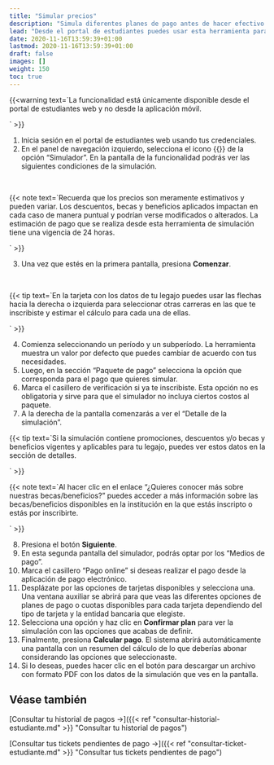 ```yaml
---
title: "Simular precios"
description: "Simula diferentes planes de pago antes de hacer efectivo el pago de tus aranceles por vía electrónica o presencial."
lead: "Desde el portal de estudiantes puedes usar esta herramienta para simular y evaluar diferentes opciones antes de realizar el pago de tus aranceles. Además, puedes ver cómo se aplican las promociones comerciales, descuentos, becas o beneficios que tengas asociados a tu legajo académico."
date: 2020-11-16T13:59:39+01:00
lastmod: 2020-11-16T13:59:39+01:00
draft: false
images: []
weight: 150
toc: true
---
```


{{<warning text=`La funcionalidad está únicamente disponible desde el portal de estudiantes web y no desde la aplicación móvil.

` >}}
<br>

1. Inicia sesión en el portal de estudiantes web usando tus credenciales.
1. En el panel de navegación izquierdo, selecciona el icono {{<inline-icon image="outline_receipt_long_black_24dp.png" alt="simulator icon">}} de la opción “Simulador”. En la pantalla de la funcionalidad podrás ver las siguientes condiciones de la simulación.
<br>

{{< note text=`Recuerda que los precios son meramente estimativos y pueden variar. Los descuentos, becas y beneficios aplicados impactan en cada caso de manera puntual y podrían verse modificados o alterados. La estimación de pago que se realiza desde esta herramienta de simulación tiene una vigencia de 24 horas.

` >}}
<br>

3. Una vez que estés en la primera pantalla, presiona **Comenzar**.
<br>

{{< tip text=`En la tarjeta con los datos de tu legajo puedes usar las flechas hacia la derecha o izquierda para seleccionar otras carreras en las que te inscribiste y estimar el cálculo para cada una de ellas.

` >}}
<br>

4. Comienza seleccionando un período y un subperíodo. La herramienta muestra un valor por defecto que puedes cambiar de acuerdo con tus necesidades.
5. Luego, en la sección “Paquete de pago” selecciona la opción que corresponda para el pago que quieres simular. 
6. Marca el casillero de verificación si ya te inscribiste. Esta opción no es obligatoria y sirve para que el simulador no incluya ciertos costos al paquete. 
7. A la derecha de la pantalla comenzarás a ver el “Detalle de la simulación”. 

{{< tip text=`Si la simulación contiene promociones, descuentos y/o becas y beneficios vigentes y aplicables para tu legajo, puedes ver estos datos en la sección de detalles.

` >}}
<br>

{{< note text=`Al hacer clic en el enlace “¿Quieres conocer más sobre nuestras becas/beneficios?” puedes acceder a más información sobre las becas/beneficios disponibles en la institución en la que estás inscripto o estás por inscribirte.

` >}}
<br>

8. Presiona el botón **Siguiente**.
9. En esta segunda pantalla del simulador, podrás optar por los “Medios de pago”.
10. Marca el casillero “Pago online” si deseas realizar el pago desde la aplicación de pago electrónico.
11. Desplázate por las opciones de tarjetas disponibles y selecciona una. Una ventana auxiliar se abrirá para que veas las diferentes opciones de planes de pago o cuotas disponibles para cada tarjeta dependiendo del tipo de tarjeta y la entidad bancaria que elegiste. 
12. Selecciona una opción y haz clic en **Confirmar plan** para ver la simulación con las opciones que acabas de definir. 
13. Finalmente, presiona **Calcular pago**. El sistema abrirá automáticamente una pantalla con un resumen del cálculo de lo que deberías abonar considerando las opciones que seleccionaste. 
14. Si lo deseas, puedes hacer clic en el botón para descargar un archivo con formato PDF con los datos de la simulación que ves en la pantalla.

## Véase también

[Consultar tu historial de pagos →]({{< ref "consultar-historial-estudiante.md" >}} "Consultar tu historial de pagos")
<br>

[Consultar tus tickets pendientes de pago →]({{< ref "consultar-ticket-estudiante.md" >}} "Consultar tus tickets pendientes de pago")
<br>
